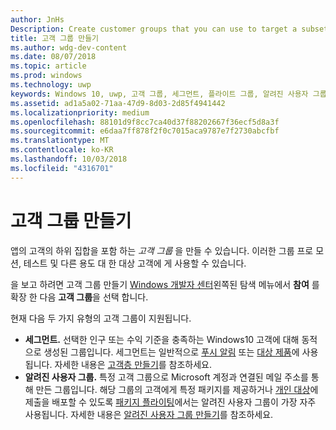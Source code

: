 ```yaml
---
author: JnHs
Description: Create customer groups that you can use to target a subset of your app's customer base for promotions, testing, or other purposes.
title: 고객 그룹 만들기
ms.author: wdg-dev-content
ms.date: 08/07/2018
ms.topic: article
ms.prod: windows
ms.technology: uwp
keywords: Windows 10, uwp, 고객 그룹, 세그먼트, 플라이트 그룹, 알려진 사용자 그룹
ms.assetid: ad1a5a02-71aa-47d9-8d03-2d85f4941442
ms.localizationpriority: medium
ms.openlocfilehash: 88101d9f8cc7ca40d37f88202667f36ecf5d8a3f
ms.sourcegitcommit: e6daa7ff878f2f0c7015aca9787e7f2730abcfbf
ms.translationtype: MT
ms.contentlocale: ko-KR
ms.lasthandoff: 10/03/2018
ms.locfileid: "4316701"
---
```

# <a name="create-customer-groups"></a>고객 그룹 만들기

앱의 고객의 하위 집합을 포함 하는 *고객 그룹* 을 만들 수 있습니다. 이러한 그룹 프로 모션, 테스트 및 다른 용도 대 한 대상 고객에 게 사용할 수 있습니다.

을 보고 하려면 고객 그룹 만들기 [Windows 개발자 센터](https://partner.microsoft.com/dashboard)왼쪽된 탐색 메뉴에서 **참여** 를 확장 한 다음 **고객 그룹**을 선택 합니다.

현재 다음 두 가지 유형의 고객 그룹이 지원됩니다.

- **세그먼트.** 선택한 인구 또는 수익 기준을 충족하는 Windows10 고객에 대해 동적으로 생성된 그룹입니다. 세그먼트는 일반적으로 [푸시 알림](send-push-notifications-to-your-apps-customers.md) 또는 [대상 제품](use-targeted-offers-to-maximize-engagement-and-conversions.md)에 사용됩니다. 자세한 내용은 [고객층 만들기](create-customer-segments.md)를 참조하세요.
- **알려진 사용자 그룹.** 특정 고객 그룹으로 Microsoft 계정과 연결된 메일 주소를 통해 만든 그룹입니다. 해당 그룹의 고객에게 특정 패키지를 제공하거나 [개인 대상](choose-visibility-options.md#audience)에 제출을 배포할 수 있도록 [패키지 플라이팅](package-flights.md)에서는 알려진 사용자 그룹이 가장 자주 사용됩니다. 자세한 내용은 [알려진 사용자 그룹 만들기](create-known-user-groups.md)를 참조하세요.
